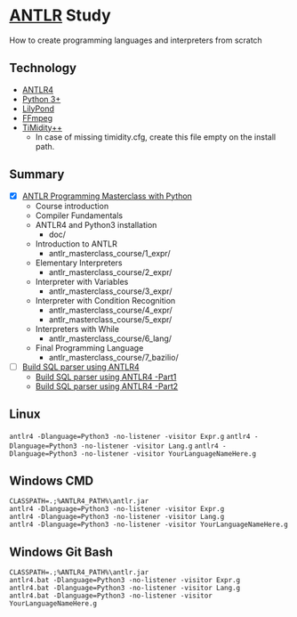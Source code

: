 # [ANTLR](https://github.com/antlr/antlr4) Study

How to create programming languages and interpreters from scratch

## Technology

- [ANTLR4](https://github.com/antlr/antlr4)
- [Python 3+](https://www.python.org/)
- [LilyPond](https://lilypond.org/)
- [FFmpeg](https://ffmpeg.org/)
- [TiMidity++](https://github.com/starg2/timidity41)
  - In case of missing timidity.cfg, create this file empty on the install path.

## Summary

- [X] [ANTLR Programming Masterclass with Python](https://www.udemy.com/course/antlr-programming-masterclass-with-python)
  - Course introduction
  - Compiler Fundamentals
  - ANTLR4 and Python3 installation
    - doc/
  - Introduction to ANTLR
    - antlr_masterclass_course/1_expr/
  - Elementary Interpreters
    - antlr_masterclass_course/2_expr/
  - Interpreter with Variables
    - antlr_masterclass_course/3_expr/
  - Interpreter with Condition Recognition
    - antlr_masterclass_course/4_expr/
    - antlr_masterclass_course/5_expr/
  - Interpreters with While
    - antlr_masterclass_course/6_lang/
  - Final Programming Language
    - antlr_masterclass_course/7_bazilio/
- [ ] [Build SQL parser using ANTLR4](https://github.com/codersasi/pocketsDB)
  - [Build SQL parser using ANTLR4 -Part1](https://medium.com/@sasidharc/build-sql-parser-using-antlr4-part1-2044916a8406)
  - [Build SQL parser using ANTLR4 -Part2](https://medium.com/@sasidharc/build-sql-parser-using-antlr4-part2-1f8cdb011721)

## Linux

`antlr4 -Dlanguage=Python3 -no-listener -visitor Expr.g`
`antlr4 -Dlanguage=Python3 -no-listener -visitor Lang.g`
`antlr4 -Dlanguage=Python3 -no-listener -visitor YourLanguageNameHere.g`

## Windows CMD
```
CLASSPATH=.;%ANTLR4_PATH%\antlr.jar
antlr4 -Dlanguage=Python3 -no-listener -visitor Expr.g
antlr4 -Dlanguage=Python3 -no-listener -visitor Lang.g
antlr4 -Dlanguage=Python3 -no-listener -visitor YourLanguageNameHere.g
```

## Windows Git Bash
```
CLASSPATH=.;%ANTLR4_PATH%\antlr.jar
antlr4.bat -Dlanguage=Python3 -no-listener -visitor Expr.g
antlr4.bat -Dlanguage=Python3 -no-listener -visitor Lang.g
antlr4.bat -Dlanguage=Python3 -no-listener -visitor YourLanguageNameHere.g
```
